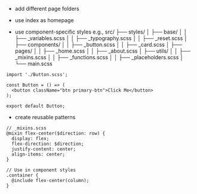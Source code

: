 - add different page folders

- use index as homepage

- use component-specific styles
e.g.,
src/
├── styles/
│   ├── base/
│   │   ├── _variables.scss
│   │   ├── _typography.scss
│   │   ├── _reset.scss
│   ├── components/
│   │   ├── _button.scss
│   │   ├── _card.scss
│   ├── pages/
│   │   ├── _home.scss
│   │   ├── _about.scss
│   ├── utils/
│   │   ├── _mixins.scss
│   │   ├── _functions.scss
│   │   ├── _placeholders.scss
│   └── main.scss
```
import './Button.scss';

const Button = () => (
  <button className="btn primary-btn">Click Me</button>
);

export default Button;
```

- create reusable patterns
```
// _mixins.scss
@mixin flex-center($direction: row) {
  display: flex;
  flex-direction: $direction;
  justify-content: center;
  align-items: center;
}

// Use in component styles
.container {
  @include flex-center(column);
}
```